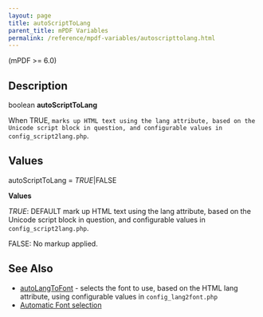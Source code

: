 ```yaml
---
layout: page
title: autoScriptToLang
parent_title: mPDF Variables
permalink: /reference/mpdf-variables/autoscripttolang.html
---
```


<div id="bpmbook" class="bpmbook" style="direction:ltr;">
<div class="topic_user_field">
<div id="U0">
<div>
<div>
<div>
<p>(mPDF &gt;= 6.0)</p>
<h2>Description</h2>

<div class="alert alert-info" role="alert">boolean <b>autoScriptToLang</b></div>
<p>When <span class="smallblock">TRUE</span>, <code>marks up HTML text using the lang attribute, based on the Unicode script block in question, and configurable values in <span class="code">config_script2lang.php</code>.</span></p>
<h2>Values</h2>
<p class="manual_param_dt"><span class="parameter">autoScriptToLang</span> = <i><span class="smallblock">TRUE</span></i>|<span class="smallblock">FALSE</span></p>
<p class="manual_param_dd"><b>Values</b>

<i><span class="smallblock">TRUE</span></i>: <span class="smallblock">DEFAULT</span> mark up HTML text using the lang attribute, based on the Unicode script block in question, and configurable values in <code>config_script2lang.php</code>.

<span class="smallblock">FALSE</span>: No markup applied.</p>
<h2>See Also</h2>
<ul>
<li class="manual_boxlist"><a href="/reference/mpdf-variables/autolangtofont.html">autoLangToFont</a> - selects the font to use, based on the HTML lang attribute, using configurable values in <code>config_lang2font.php</code></li>
<li class="manual_boxlist"><a href="/fonts-languages/automatic-font-selection.html">Automatic Font selection</a> </li>
</ul>
<p>&nbsp;</p>
</div>
</div>
</div>
</div>
</div>

